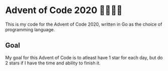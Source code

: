 # Advent of Code 2020 🎅🎄🎁🤶

This is my code for the Advent of Code 2020, written in Go as the choice of programming language.

## Goal

My goal for this Advent of Code is to atleast have 1 star for each day, but do 2 stars if I have the time and ability to finish it.
